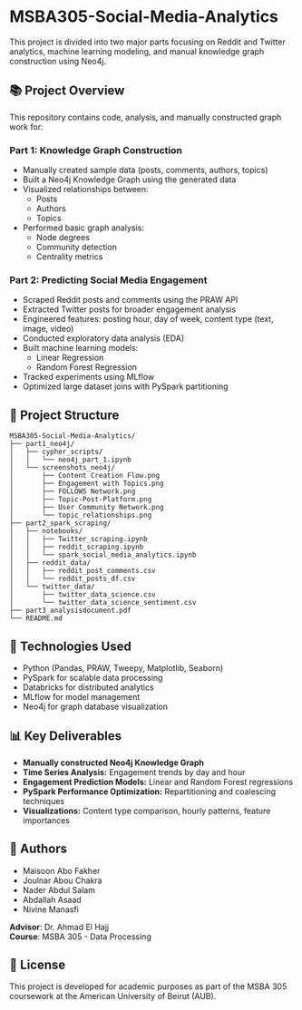 # MSBA305-Social-Media-Analytics

This project is divided into two major parts focusing on Reddit and Twitter analytics, machine learning modeling, and manual knowledge graph construction using Neo4j.

## 📚 Project Overview

This repository contains code, analysis, and manually constructed graph work for:

### Part 1: Knowledge Graph Construction

- Manually created sample data (posts, comments, authors, topics)
- Built a Neo4j Knowledge Graph using the generated data
- Visualized relationships between:
  - Posts
  - Authors
  - Topics
- Performed basic graph analysis:
  - Node degrees
  - Community detection
  - Centrality metrics

### Part 2: Predicting Social Media Engagement

- Scraped Reddit posts and comments using the PRAW API
- Extracted Twitter posts for broader engagement analysis
- Engineered features: posting hour, day of week, content type (text, image, video)
- Conducted exploratory data analysis (EDA)
- Built machine learning models:
  - Linear Regression 
  - Random Forest Regression
- Tracked experiments using MLflow
- Optimized large dataset joins with PySpark partitioning

## 📁 Project Structure
```
MSBA305-Social-Media-Analytics/
├── part1_neo4j/
│   ├── cypher_scripts/
│   │   └── neo4j_part_1.ipynb
│   └── screenshots_neo4j/
│       ├── Content Creation Flow.png
│       ├── Engagement with Topics.png
│       ├── FOLLOWS Network.png
│       ├── Topic-Post-Platform.png
│       ├── User Community Network.png
│       └── topic_relationships.png
├── part2_spark_scraping/
│   ├── notebooks/
│   │   ├── Twitter_scraping.ipynb
│   │   ├── reddit_scraping.ipynb
│   │   └── spark_social_media_analytics.ipynb
│   ├── reddit_data/
│   │   ├── reddit_post_comments.csv
│   │   └── reddit_posts_df.csv
│   └── twitter_data/
│       ├── twitter_data_science.csv
│       └── twitter_data_science_sentiment.csv
├── part3_analysisdocument.pdf
└── README.md
```

## 🚀 Technologies Used

- Python (Pandas, PRAW, Tweepy, Matplotlib, Seaborn)
- PySpark for scalable data processing
- Databricks for distributed analytics
- MLflow for model management
- Neo4j for graph database visualization

## 📊 Key Deliverables

- **Manually constructed Neo4j Knowledge Graph**
- **Time Series Analysis:** Engagement trends by day and hour
- **Engagement Prediction Models:** Linear and Random Forest regressions
- **PySpark Performance Optimization:** Repartitioning and coalescing techniques
- **Visualizations:** Content type comparison, hourly patterns, feature importances

## 🧠 Authors

- Maisoon Abo Fakher  
- Joulnar Abou Chakra  
- Nader Abdul Salam  
- Abdallah Asaad  
- Nivine Manasfi  

**Advisor**: Dr. Ahmad El Hajj  
**Course**: MSBA 305 - Data Processing

## 📄 License

This project is developed for academic purposes as part of the MSBA 305 coursework at the American University of Beirut (AUB).
